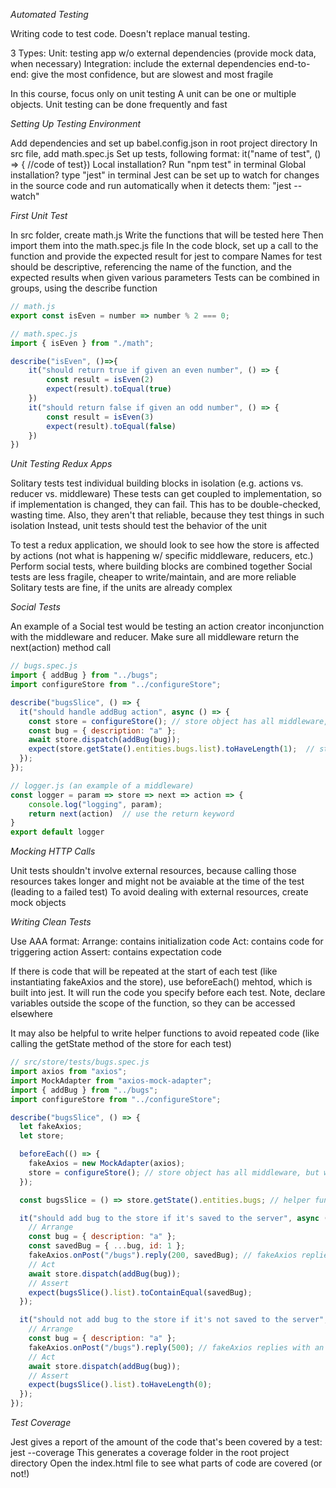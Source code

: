 _Automated Testing_

Writing code to test code. Doesn't replace manual testing.

3 Types:
Unit:  testing app w/o external dependencies (provide mock data, when necessary)
Integration:  include the external dependencies
end-to-end:  give the most confidence, but are slowest and most fragile

In this course, focus only on unit testing
A unit can be one or multiple objects. Unit testing can be done frequently and fast

_Setting Up Testing Environment_

Add dependencies and set up babel.config.json in root project directory
In src file, add math.spec.js
Set up tests, following format:  it("name of test", () => { //code of test})
Local installation? Run "npm test" in terminal
Global installation? type "jest" in terminal
Jest can be set up to watch for changes in the source code and run automatically when it detects them:  "jest --watch"

_First Unit Test_

In src folder, create math.js
Write the functions that will be tested here
Then import them into the math.spec.js file
In the code block, set up a call to the function and provide the expected result for jest to compare
Names for test should be descriptive, referencing the name of the function, and the expected results when given various parameters
Tests can be combined in groups, using the describe function

```js
// math.js
export const isEven = number => number % 2 === 0;

// math.spec.js
import { isEven } from "./math";

describe("isEven", ()=>{
	it("should return true if given an even number", () => {
		const result = isEven(2)
		expect(result).toEqual(true)
	})
	it("should return false if given an odd number", () => {
		const result = isEven(3)
		expect(result).toEqual(false)
	})
})
```

_Unit Testing Redux Apps_

Solitary tests test individual building blocks in isolation (e.g. actions vs. reducer vs. middleware)
These tests can get coupled to implementation, so if implementation is changed, they can fail. This has to be double-checked, wasting time. Also, they aren't that reliable, because they test things in such isolation
Instead, unit tests should test the behavior of the unit

To test a redux application, we should look to see how the store is affected by actions (not what is happening w/ specific middleware, reducers, etc.)
Perform social tests, where building blocks are combined together
Social tests are less fragile, cheaper to write/maintain, and are more reliable
Solitary tests are fine, if the units are already complex

_Social Tests_

An example of a Social test would be testing an action creator inconjunction with the middleware and reducer.
Make sure all middleware return the next(action) method call

```js
// bugs.spec.js
import { addBug } from "../bugs";
import configureStore from "../configureStore";

describe("bugsSlice", () => {
  it("should handle addBug action", async () => {
    const store = configureStore(); // store object has all middleware, but we don't care about those specifics
    const bug = { description: "a" };
    await store.dispatch(addBug(bug));
    expect(store.getState().entities.bugs.list).toHaveLength(1);  // store object should have the 1 bug we dispatched
  });
});

// logger.js (an example of a middleware)
const logger = param => store => next => action => {  
	console.log("logging", param);
	return next(action)  // use the return keyword
}
export default logger
```

_Mocking HTTP Calls_

Unit tests shouldn't involve external resources, because calling those resources takes longer and might not be avaiable at the time of the test (leading to a failed test)
To avoid dealing with external resources, create mock objects

_Writing Clean Tests_

Use AAA format:
	Arrange:  contains initialization code
	Act: contains code for triggering action
	Assert:  contains expectation code

If there is code that will be repeated at the start of each test (like instantiating fakeAxios and the store), use beforeEach() mehtod, which is built into jest. It will run the code you specify before each test. Note, declare variables outside the scope of the function, so they can be accessed elsewhere

It may also be helpful to write helper functions to avoid repeated code (like calling the getState method of the store for each test)

```js
// src/store/tests/bugs.spec.js
import axios from "axios";
import MockAdapter from "axios-mock-adapter";
import { addBug } from "../bugs";
import configureStore from "../configureStore";

describe("bugsSlice", () => {
  let fakeAxios;
  let store;

  beforeEach(() => {
    fakeAxios = new MockAdapter(axios);
    store = configureStore(); // store object has all middleware, but we don't care about those specifics
  });

  const bugsSlice = () => store.getState().entities.bugs; // helper function, which likely will be used numerous times

  it("should add bug to the store if it's saved to the server", async () => {
    // Arrange
    const bug = { description: "a" };
    const savedBug = { ...bug, id: 1 };
    fakeAxios.onPost("/bugs").reply(200, savedBug); // fakeAxios replies with a success code and returns the savedBug object
    // Act
    await store.dispatch(addBug(bug));
    // Assert
    expect(bugsSlice().list).toContainEqual(savedBug);
  });

  it("should not add bug to the store if it's not saved to the server", async () => {
    // Arrange
    const bug = { description: "a" };
    fakeAxios.onPost("/bugs").reply(500); // fakeAxios replies with an error code
    // Act
    await store.dispatch(addBug(bug));
    // Assert
    expect(bugsSlice().list).toHaveLength(0);
  });
});
```

_Test Coverage_

Jest gives a report of the amount of the code that's been covered by a test:  jest --coverage
This generates a coverage folder in the root project directory
Open the index.html file to see what parts of code are covered (or not!)


